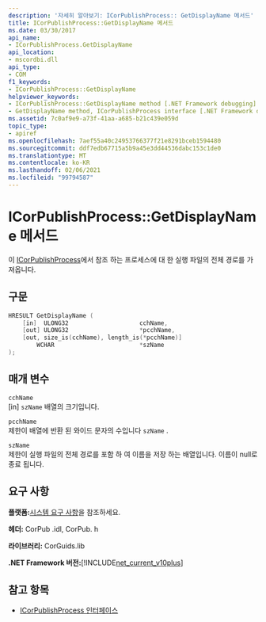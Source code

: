 ```yaml
---
description: '자세히 알아보기: ICorPublishProcess:: GetDisplayName 메서드'
title: ICorPublishProcess::GetDisplayName 메서드
ms.date: 03/30/2017
api_name:
- ICorPublishProcess.GetDisplayName
api_location:
- mscordbi.dll
api_type:
- COM
f1_keywords:
- ICorPublishProcess::GetDisplayName
helpviewer_keywords:
- ICorPublishProcess::GetDisplayName method [.NET Framework debugging]
- GetDisplayName method, ICorPublishProcess interface [.NET Framework debugging]
ms.assetid: 7c0af9e9-a73f-41aa-a685-b21c439e059d
topic_type:
- apiref
ms.openlocfilehash: 7aef55a40c24953766377f21e8291bceb1594480
ms.sourcegitcommit: ddf7edb67715a5b9a45e3dd44536dabc153c1de0
ms.translationtype: MT
ms.contentlocale: ko-KR
ms.lasthandoff: 02/06/2021
ms.locfileid: "99794587"
---
```

# <a name="icorpublishprocessgetdisplayname-method"></a>ICorPublishProcess::GetDisplayName 메서드

이 [ICorPublishProcess](icorpublishprocess-interface.md)에서 참조 하는 프로세스에 대 한 실행 파일의 전체 경로를 가져옵니다.  
  
## <a name="syntax"></a>구문  
  
```cpp  
HRESULT GetDisplayName (  
    [in]  ULONG32                    cchName,
    [out] ULONG32                    *pcchName,  
    [out, size_is(cchName), length_is(*pcchName)]
        WCHAR                        *szName  
);  
```  
  
## <a name="parameters"></a>매개 변수  

 `cchName`  
 [in] `szName` 배열의 크기입니다.  
  
 `pcchName`  
 제한이 배열에 반환 된 와이드 문자의 수입니다 `szName` .  
  
 `szName`  
 제한이 실행 파일의 전체 경로를 포함 하 여 이름을 저장 하는 배열입니다. 이름이 null로 종료 됩니다.  
  
## <a name="requirements"></a>요구 사항  

 **플랫폼:**[시스템 요구 사항](../../get-started/system-requirements.md)을 참조하세요.  
  
 **헤더:** CorPub .idl, CorPub. h  
  
 **라이브러리:** CorGuids.lib  
  
 **.NET Framework 버전:**[!INCLUDE[net_current_v10plus](../../../../includes/net-current-v10plus-md.md)]  
  
## <a name="see-also"></a>참고 항목

- [ICorPublishProcess 인터페이스](icorpublishprocess-interface.md)
